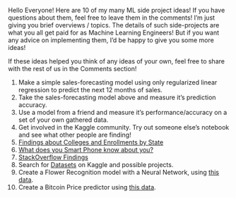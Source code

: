 
Hello Everyone! Here are 10 of my many ML side project ideas! If you have questions about them, feel free to leave them in the comments! I’m just giving you brief overviews / topics. The details of such side-projects are what you all get paid for as Machine Learning Engineers! But if you want any advice on implementing them, I’d be happy to give you some more ideas!

If these ideas helped you think of any ideas of your own, feel free to share with the rest of us in the Comments section!

1. Make a simple sales-forecasting model using only regularized linear regression to predict the next 12 months of sales.
1. Take the sales-forecasting model above and measure it’s prediction accuracy.
1. Use a model from a friend and measure it’s performance/accuracy on a set of your own gathered data.
1. Get involved in the Kaggle community. Try out someone else’s notebook and see what other people are finding!
1. [Findings about Colleges and Enrollments by State](https://www.kaggle.com/devisangeetha/find-your-university-in-us-with-leaflet-viz)
1. [What does you Smart Phone know about you?](https://www.kaggle.com/morrisb/what-does-your-smartphone-know-about-you)
1. [StackOverflow Findings](https://www.kaggle.com/gsdeepakkumar/query-over-stackoverflow)
1. Search for [Datasets](https://www.kaggle.com/datasets) on Kaggle and possible projects.
1. Create a Flower Recognition model with a Neural Network, using [this data](https://www.kaggle.com/alxmamaev/flowers-recognition).
1. Create a Bitcoin Price predictor using [this data](https://www.kaggle.com/taniaj/cryptocurrency-market-history-coinmarketcap).